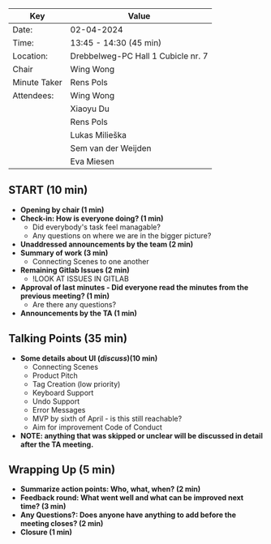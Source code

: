 | Key | Value                              |
| --- |------------------------------------|
| Date: | 02-04-2024                         |
| Time: | 13:45 - 14:30 (45 min)             |
| Location: | Drebbelweg-PC Hall 1 Cubicle nr. 7 |
| Chair | Wing Wong                          |
| Minute Taker | Rens Pols                          |
| Attendees: | Wing Wong                          |
|            | Xiaoyu Du                          |
|            | Rens Pols                          |
|            | Lukas Milieška                     |
|            | Sem van der Weijden                |
|            | Eva Miesen                         |
## START (10 min)
- **Opening by chair (1 min)**
- **Check-in: How is everyone doing? (1 min)**
    - Did everybody's task feel managable?
    - Any questions on where we are in the bigger picture?
- **Unaddressed announcements by the team (2 min)**
- **Summary of work (3 min)**
    - Connecting Scenes to one another
- **Remaining Gitlab Issues (2 min)**
    - !LOOK AT ISSUES IN GITLAB
- **Approval of last minutes - Did everyone read the minutes from the previous meeting? (1 min)**
    - Are there any questions?
- **Announcements by the TA (1 min)**

## Talking Points (35 min)
- **Some details about UI (*discuss*)(10 min)**
    - Connecting Scenes
    - Product Pitch
    - Tag Creation (low priority)
    - Keyboard Support
    - Undo Support
    - Error Messages
    - MVP by sixth of April - is this still reachable?
    - Aim for improvement Code of Conduct
- **NOTE: anything that was skipped or unclear will be discussed in detail after the TA meeting.**


## Wrapping Up (5 min)
- **Summarize action points: Who, what, when? (2 min)**
- **Feedback round: What went well and what can be improved next time? (3 min)**
- **Any Questions?: Does anyone have anything to add before the meeting closes? (2 min)**
- **Closure (1 min)**